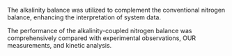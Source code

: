 The alkalinity balance was utilized to complement the conventional nitrogen balance, enhancing the interpretation of system data. 



The performance of the alkalinity-coupled nitrogen balance was comprehensively compared with experimental observations, OUR measurements, and kinetic analysis.	
